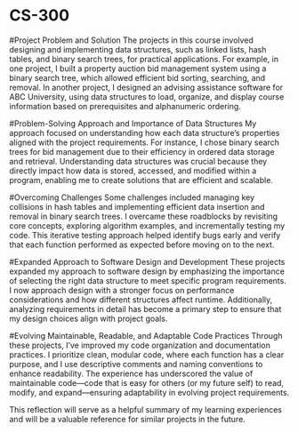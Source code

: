 # CS-300
#Project Problem and Solution
The projects in this course involved designing and implementing data structures, such as linked lists, hash tables, and binary search trees, for practical applications. For example, in one project, I built a property auction bid management system using a binary search tree, which allowed efficient bid sorting, searching, and removal. In another project, I designed an advising assistance software for ABC University, using data structures to load, organize, and display course information based on prerequisites and alphanumeric ordering.

#Problem-Solving Approach and Importance of Data Structures
My approach focused on understanding how each data structure’s properties aligned with the project requirements. For instance, I chose binary search trees for bid management due to their efficiency in ordered data storage and retrieval. Understanding data structures was crucial because they directly impact how data is stored, accessed, and modified within a program, enabling me to create solutions that are efficient and scalable.

#Overcoming Challenges
Some challenges included managing key collisions in hash tables and implementing efficient data insertion and removal in binary search trees. I overcame these roadblocks by revisiting core concepts, exploring algorithm examples, and incrementally testing my code. This iterative testing approach helped identify bugs early and verify that each function performed as expected before moving on to the next.

#Expanded Approach to Software Design and Development
These projects expanded my approach to software design by emphasizing the importance of selecting the right data structure to meet specific program requirements. I now approach design with a stronger focus on performance considerations and how different structures affect runtime. Additionally, analyzing requirements in detail has become a primary step to ensure that my design choices align with project goals.

#Evolving Maintainable, Readable, and Adaptable Code Practices
Through these projects, I’ve improved my code organization and documentation practices. I prioritize clean, modular code, where each function has a clear purpose, and I use descriptive comments and naming conventions to enhance readability. The experience has underscored the value of maintainable code—code that is easy for others (or my future self) to read, modify, and expand—ensuring adaptability in evolving project requirements.

This reflection will serve as a helpful summary of my learning experiences and will be a valuable reference for similar projects in the future.
